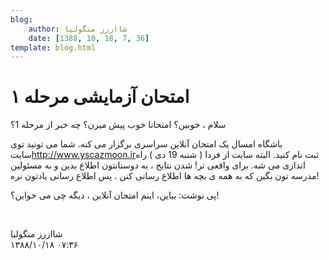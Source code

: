 ```yaml
---
blog:
    author: شااززز منگولیا
    date: [1388, 10, 18, 7, 36]
template: blog.html
---
```

# امتحان آزمایشی مرحله ۱

<div class="cnt">
سلام ، خوبین؟ امتحانا خوب پیش میرن؟ چه خبر از مرحله 1؟<p>باشگاه امسال یک امتحان آنلاین سراسری برگزار می کنه. شما می تونید توی سایت<a href="http://www.yscazmoon.ir/" target="_blank">http://www.yscazmoon.ir</a>ثبت نام کنید. البته سایت از فردا ( شنبه 19 دی ) راه اندازی می شه. برای واقعی تر! شدن نتایج ، به دوستانتون اطلاع بدین و به مسئولین مدرسه تون بگین که به همه ی بچه ها اطلاع رسانی کنن . پس اطلاع رسانی یادتون نره!</p>
<p>پی نوشت: بیاین، اینم امتحان آنلاین ، دیگه چی می خواین؟!</p>
<p><br/></p>
</div>

<div class="blog-info">
    <div class="blog-author">شااززز منگولیا</div>
    <div class="blog-date">۱۳۸۸/۱۰/۱۸ ۰۷:۳۶</div>
</div>

